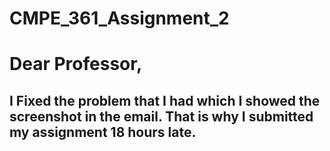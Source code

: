 # CMPE_361_Assignment_2

# Dear Professor,

## I Fixed the problem that I had which I showed the screenshot in the email. That is why I submitted my assignment 18 hours late. 
